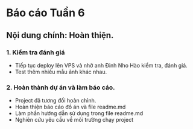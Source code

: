 # Báo cáo Tuần 6
## Nội dung chính: Hoàn thiện. 

### 1. Kiểm tra đánh giá

* Tiếp tục deploy lên VPS và nhờ anh Đinh Nho Hào kiểm tra, đánh giá.
* Test thêm nhiều mẫu ảnh khác nhau.

### 2. Hoàn thành dự án và làm báo cáo.
* Project đã tương đối hoàn chỉnh.
* Hoàn thiện báo cáo đồ án và file readme.md 
* Làm phần hướng dẫn sử dụng trong file readme.md
* Nghiên cứu yêu cầu về môi trường chạy project

